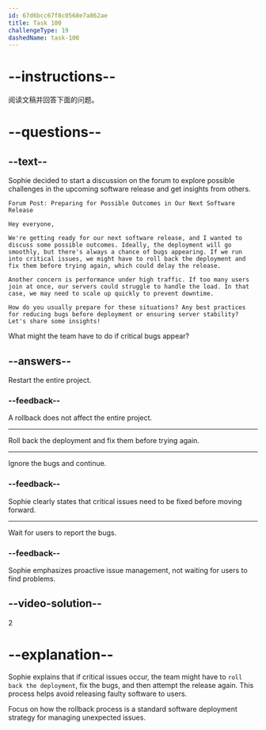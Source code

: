 ```yaml
---
id: 67d6bcc67f8c0568e7a862ae
title: Task 100
challengeType: 19
dashedName: task-100
---
```


<!-- READING -->

# --instructions--

阅读文稿并回答下面的问题。

# --questions--

## --text--

Sophie decided to start a discussion on the forum to explore possible challenges in the upcoming software release and get insights from others.

`Forum Post: Preparing for Possible Outcomes in Our Next Software Release`

`Hey everyone,`

`We're getting ready for our next software release, and I wanted to discuss some possible outcomes. Ideally, the deployment will go smoothly, but there's always a chance of bugs appearing. If we run into critical issues, we might have to roll back the deployment and fix them before trying again, which could delay the release.`

`Another concern is performance under high traffic. If too many users join at once, our servers could struggle to handle the load. In that case, we may need to scale up quickly to prevent downtime.`

`How do you usually prepare for these situations? Any best practices for reducing bugs before deployment or ensuring server stability? Let's share some insights!`

What might the team have to do if critical bugs appear?

## --answers--

Restart the entire project.

### --feedback--

A rollback does not affect the entire project.

---

Roll back the deployment and fix them before trying again.

---

Ignore the bugs and continue.

### --feedback--

Sophie clearly states that critical issues need to be fixed before moving forward.

---

Wait for users to report the bugs.

### --feedback--

Sophie emphasizes proactive issue management, not waiting for users to find problems.

## --video-solution--

2

# --explanation--

Sophie explains that if critical issues occur, the team might have to `roll back the deployment`, fix the bugs, and then attempt the release again. This process helps avoid releasing faulty software to users.

Focus on how the rollback process is a standard software deployment strategy for managing unexpected issues.
